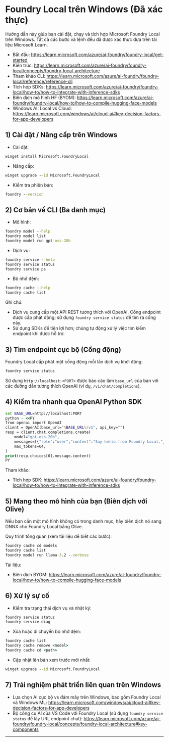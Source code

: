 <!--
CO_OP_TRANSLATOR_METADATA:
{
  "original_hash": "070a706937c5ac9feb45693b8c572d25",
  "translation_date": "2025-09-22T21:54:49+00:00",
  "source_file": "Module07/foundrylocal.md",
  "language_code": "vi"
}
-->
# Foundry Local trên Windows (Đã xác thực)

Hướng dẫn này giúp bạn cài đặt, chạy và tích hợp Microsoft Foundry Local trên Windows. Tất cả các bước và lệnh đều đã được xác thực dựa trên tài liệu Microsoft Learn.

- Bắt đầu: https://learn.microsoft.com/azure/ai-foundry/foundry-local/get-started
- Kiến trúc: https://learn.microsoft.com/azure/ai-foundry/foundry-local/concepts/foundry-local-architecture
- Tham khảo CLI: https://learn.microsoft.com/azure/ai-foundry/foundry-local/reference/reference-cli
- Tích hợp SDKs: https://learn.microsoft.com/azure/ai-foundry/foundry-local/how-to/how-to-integrate-with-inference-sdks
- Biên dịch mô hình HF (BYOM): https://learn.microsoft.com/azure/ai-foundry/foundry-local/how-to/how-to-compile-hugging-face-models
- Windows AI: Local vs Cloud: https://learn.microsoft.com/windows/ai/cloud-ai#key-decision-factors-for-app-developers

## 1) Cài đặt / Nâng cấp trên Windows

- Cài đặt:
```cmd
winget install Microsoft.FoundryLocal
```
- Nâng cấp:
```cmd
winget upgrade --id Microsoft.FoundryLocal
```
- Kiểm tra phiên bản:
```cmd
foundry --version
```

## 2) Cơ bản về CLI (Ba danh mục)

- Mô hình:
```cmd
foundry model --help
foundry model list
foundry model run gpt-oss-20b
```
- Dịch vụ:
```cmd
foundry service --help
foundry service status
foundry service ps
```
- Bộ nhớ đệm:
```cmd
foundry cache --help
foundry cache list
```

Ghi chú:
- Dịch vụ cung cấp một API REST tương thích với OpenAI. Cổng endpoint được cấp phát động; sử dụng `foundry service status` để tìm ra cổng này.
- Sử dụng SDKs để tiện lợi hơn; chúng tự động xử lý việc tìm kiếm endpoint khi được hỗ trợ.

## 3) Tìm endpoint cục bộ (Cổng động)

Foundry Local cấp phát một cổng động mỗi lần dịch vụ khởi động:
```cmd
foundry service status
```
Sử dụng `http://localhost:<PORT>` được báo cáo làm `base_url` của bạn với các đường dẫn tương thích OpenAI (ví dụ, `/v1/chat/completions`).

## 4) Kiểm tra nhanh qua OpenAI Python SDK

```cmd
set BASE_URL=http://localhost:PORT
python - <<PY
from openai import OpenAI
client = OpenAI(base_url="%BASE_URL%/v1", api_key="")
resp = client.chat.completions.create(
    model="gpt-oss-20b",
    messages=[{"role":"user","content":"Say hello from Foundry Local."}],
    max_tokens=64,
)
print(resp.choices[0].message.content)
PY
```
Tham khảo:
- Tích hợp SDK: https://learn.microsoft.com/azure/ai-foundry/foundry-local/how-to/how-to-integrate-with-inference-sdks

## 5) Mang theo mô hình của bạn (Biên dịch với Olive)

Nếu bạn cần một mô hình không có trong danh mục, hãy biên dịch nó sang ONNX cho Foundry Local bằng Olive.

Quy trình tổng quan (xem tài liệu để biết các bước):
```cmd
foundry cache cd models
foundry cache list
foundry model run llama-3.2 --verbose
```
Tài liệu:
- Biên dịch BYOM: https://learn.microsoft.com/azure/ai-foundry/foundry-local/how-to/how-to-compile-hugging-face-models

## 6) Xử lý sự cố

- Kiểm tra trạng thái dịch vụ và nhật ký:
```cmd
foundry service status
foundry service diag
```
- Xóa hoặc di chuyển bộ nhớ đệm:
```cmd
foundry cache list
foundry cache remove <model>
foundry cache cd <path>
```
- Cập nhật lên bản xem trước mới nhất:
```cmd
winget upgrade --id Microsoft.FoundryLocal
```

## 7) Trải nghiệm phát triển liên quan trên Windows

- Lựa chọn AI cục bộ vs đám mây trên Windows, bao gồm Foundry Local và Windows ML:
  https://learn.microsoft.com/windows/ai/cloud-ai#key-decision-factors-for-app-developers
- Bộ công cụ AI của VS Code với Foundry Local (sử dụng `foundry service status` để lấy URL endpoint chat):
  https://learn.microsoft.com/azure/ai-foundry/foundry-local/concepts/foundry-local-architecture#key-components

---

